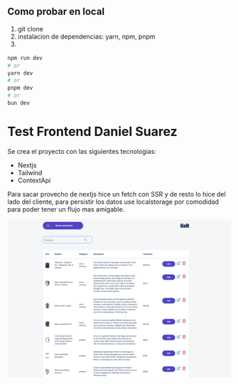 ## Como probar en local

1. git clone
2. instalacion de dependencias: yarn, npm, pnpm
3. 

```bash
npm run dev
# or
yarn dev
# or
pnpm dev
# or
bun dev
```

# Test Frontend Daniel Suarez

Se crea el proyecto con las siguientes tecnologias:

- Nextjs
- Tailwind
- ContextApi

Para sacar provecho de nextjs hice un fetch con SSR y de resto lo hice del lado del cliente, para persistir los datos use localstorage por comodidad para poder tener un flujo mas amigable.

![alt text](image.png)